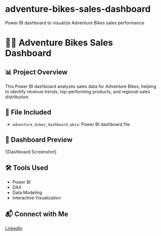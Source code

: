 # adventure-bikes-sales-dashboard
Power BI dashboard to visualize Adventure Bikes sales performance

# 🚴‍♂️ Adventure Bikes Sales Dashboard

## 📊 Project Overview
This Power BI dashboard analyzes sales data for Adventure Bikes, helping to identify revenue trends, top-performing products, and regional sales distribution.

## 📁 File Included
- `adventure_bikes_dashboard.pbix`: Power BI dashboard file

## 📸 Dashboard Preview
![Dashboard Screenshot]

## 🛠️ Tools Used
- Power BI
- DAX
- Data Modeling
- Interactive Visualization

## 📬 Connect with Me
[LinkedIn](https://www.linkedin.com/in/syed-ali-a-b3b512251)

